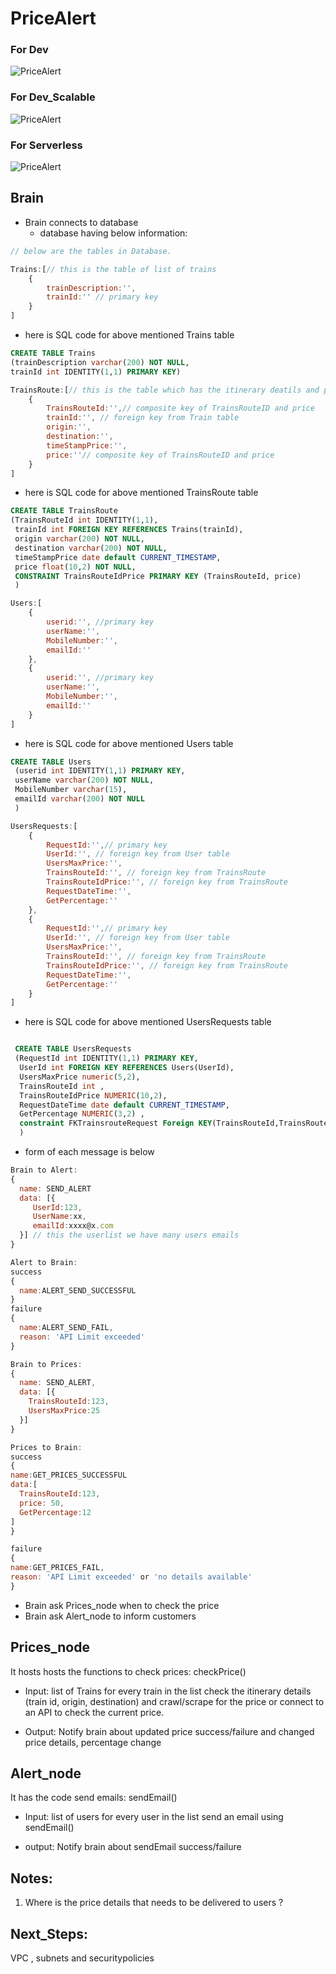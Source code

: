 # PriceAlert

### For Dev
![PriceAlert](/Dev.jpg)

### For Dev_Scalable
![PriceAlert](/DevScalable.jpg)

### For Serverless
![PriceAlert](/Serverless.jpg)

## Brain
* Brain connects to database 
   *  database having below information:
```js
// below are the tables in Database.

Trains:[// this is the table of list of trains
    {
        trainDescription:'',
        trainId:'' // primary key 
    }
]
```
* here is SQL code for above mentioned Trains table
```sql
CREATE TABLE Trains
(trainDescription varchar(200) NOT NULL,
trainId int IDENTITY(1,1) PRIMARY KEY)
```

```js
TrainsRoute:[// this is the table which has the itinerary deatils and price
    {
        TrainsRouteId:'',// composite key of TrainsRouteID and price
        trainId:'', // foreign key from Train table
        origin:'',
        destination:'',
        timeStampPrice:'',
        price:''// composite key of TrainsRouteID and price
    }
]
```
* here is SQL code for above mentioned TrainsRoute table
```sql
CREATE TABLE TrainsRoute
(TrainsRouteId int IDENTITY(1,1),
 trainId int FOREIGN KEY REFERENCES Trains(trainId), 
 origin varchar(200) NOT NULL,
 destination varchar(200) NOT NULL,
 timeStampPrice date default CURRENT_TIMESTAMP,
 price float(10,2) NOT NULL,
 CONSTRAINT TrainsRouteIdPrice PRIMARY KEY (TrainsRouteId, price)
 )

```
```js
Users:[
    {
        userid:'', //primary key
        userName:'', 
        MobileNumber:'',
        emailId:''
    },
    {
        userid:'', //primary key
        userName:'', 
        MobileNumber:'',
        emailId:''
    }
]
```
* here is SQL code for above mentioned Users table

```sql
CREATE TABLE Users
 (userid int IDENTITY(1,1) PRIMARY KEY,
 userName varchar(200) NOT NULL,
 MobileNumber varchar(15), 
 emailId varchar(200) NOT NULL
 )
```

```js
UsersRequests:[
    {
        RequestId:'',// primary key
        UserId:'', // foreign key from User table
        UsersMaxPrice:'',
        TrainsRouteId:'', // foreign key from TrainsRoute
        TrainsRouteIdPrice:'', // foreign key from TrainsRoute
        RequestDateTime:'',
        GetPercentage:''
    },
    {
        RequestId:'',// primary key
        UserId:'', // foreign key from User table
        UsersMaxPrice:'',
        TrainsRouteId:'', // foreign key from TrainsRoute
        TrainsRouteIdPrice:'', // foreign key from TrainsRoute
        RequestDateTime:'',
        GetPercentage:''
    }
]
```
* here is SQL code for above mentioned UsersRequests table
```sql

 CREATE TABLE UsersRequests 
 (RequestId int IDENTITY(1,1) PRIMARY KEY,
  UserId int FOREIGN KEY REFERENCES Users(UserId),
  UsersMaxPrice numeric(5,2),
  TrainsRouteId int ,
  TrainsRouteIdPrice NUMERIC(10,2),
  RequestDateTime date default CURRENT_TIMESTAMP, 
  GetPercentage NUMERIC(3,2) ,
  constraint FKTrainsrouteRequest Foreign KEY(TrainsRouteId,TrainsRouteIdPrice) references TrainsRoute(TrainsRouteId,Price)
  )

```

* form of each message is below
```js
Brain to Alert:
{
  name: SEND_ALERT
  data: [{
     UserId:123,
     UserName:xx,
     emailId:xxxx@x.com
  }] // this the userlist we have many users emails
}

Alert to Brain:
success
{
  name:ALERT_SEND_SUCCESSFUL
}
failure
{
  name:ALERT_SEND_FAIL,
  reason: 'API Limit exceeded'
}

Brain to Prices:
{
  name: SEND_ALERT,
  data: [{
    TrainsRouteId:123,
    UsersMaxPrice:25
  }]
}

Prices to Brain:
success
{
name:GET_PRICES_SUCCESSFUL
data:[
  TrainsRouteId:123,
  price: 50,
  GetPercentage:12
]
}

failure
{
name:GET_PRICES_FAIL,
reason: 'API Limit exceeded' or 'no details available'
}
```
* Brain ask Prices_node when to check the price
* Brain ask Alert_node to inform customers


## Prices_node
It hosts hosts the functions to check prices: checkPrice()

* Input: list of Trains
    for every train in the list
      check the itinerary details (train id, origin, destination) and crawl/scrape for the price or connect to an API to check the current price.

* Output: 
    Notify brain about updated price success/failure and changed price details, percentage change

## Alert_node
It has the code send emails: sendEmail()

* Input: list of users
    for every user in the list
      send an email using sendEmail()

* output: Notify brain about sendEmail success/failure

## Notes: 
1. Where is the price details that needs to be delivered to users ?


## Next_Steps:
 VPC , subnets and securitypolicies 
